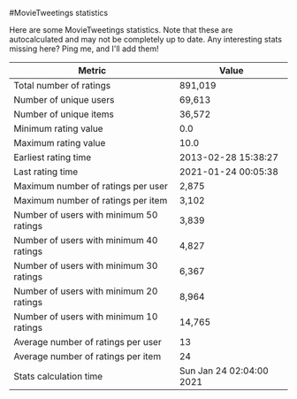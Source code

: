 #MovieTweetings statistics

Here are some MovieTweetings statistics. Note that these are autocalculated and may not be completely up to date. Any interesting stats missing here? Ping me, and I'll add them!

Metric | Value
--- | ---
Total number of ratings                 | 891,019
Number of unique users                  | 69,613
Number of unique items                  | 36,572
Minimum rating value                    | 0.0
Maximum rating value                    | 10.0
Earliest rating time                    | 2013-02-28 15:38:27
Last rating time                        | 2021-01-24 00:05:38
Maximum number of ratings per user      | 2,875
Maximum number of ratings per item      | 3,102
Number of users with minimum 50 ratings | 3,839
Number of users with minimum 40 ratings | 4,827
Number of users with minimum 30 ratings | 6,367
Number of users with minimum 20 ratings | 8,964
Number of users with minimum 10 ratings | 14,765
Average number of ratings per user      | 13
Average number of ratings per item      | 24
Stats calculation time                  | Sun Jan 24 02:04:00 2021


